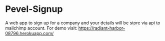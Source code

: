 # Pevel-Signup
A web app to sign up for a company and your details will be store via api to mailchimp account.
For demo visit: https://radiant-harbor-08796.herokuapp.com/
